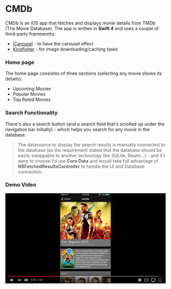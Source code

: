 # CMDb

CMDb is an iOS app that fetches and displays movie details from TMDb (The Movie Database).
The app is written in **Swift 4** and uses a couple of third-party frameworks:
 - [iCarousel](https://github.com/nicklockwood/iCarousel) - to have the carousel effect
 - [Kingfisher](https://github.com/onevcat/Kingfisher) - for image downloading/caching tasks

### Home page
The home page consistes of three sections (selecting any movie shows its details):
  - Upcoming Movies
  - Popular Movies
  - Top Rated Movies

### Search Functionality
There's also a search button (and a search field that's scrolled up under the navigation bar initially) - which helps you search for any movie in the database.

> The datasource to display the search results is manually connected to the database (as the requirement stated that the database should be easily swappable to another technology like SQLite, Realm...) - and if I were to choose I'd use **Core Data** and would take full advantage of **NSFetchedResultsController** to handle the UI and Database connection.

### Demo Video
[![Youtube Demo](screenshots/youtube.png)](https://www.youtube.com/watch?v=MW7GUtdS-DI&t=10)
